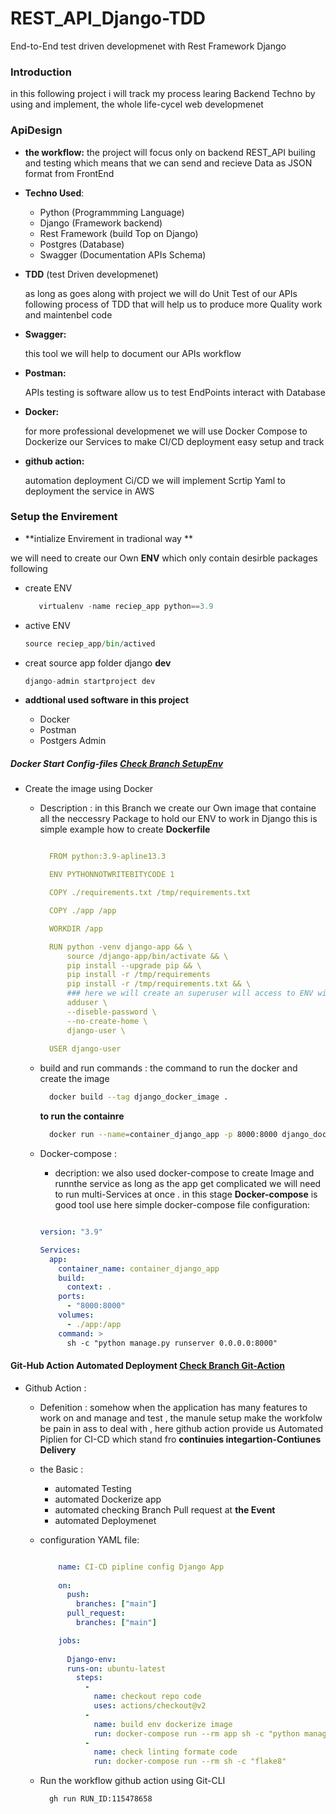 # REST_API_Django-TDD
End-to-End test driven developmenet with Rest Framework Django

### Introduction 
in this following project i will track my process learing Backend Techno by using and implement,
the whole life-cycel web developmenet

### ApiDesign

     
* **the workflow:** 
    the project will focus only on backend REST_API builing and testing
    which means that we can send and recieve Data as JSON format from FrontEnd
- **Techno Used**:

    - Python (Programmming Language)
    - Django (Framework backend)
    - Rest Framework (build Top on Django)
    - Postgres (Database)
    - Swagger (Documentation APIs Schema)
- **TDD** (test Driven developmenet)

  as long as goes along with project we will do Unit Test of our APIs following
  process of TDD that will help us to produce more Quality work and maintenbel code 

- **Swagger:**

   this tool we will help to document our APIs workflow

- **Postman:**

   APIs testing is software allow us to test EndPoints interact with Database

- **Docker:**

  for more professional developmenet we will use Docker Compose to Dockerize our Services 
  to make CI/CD deployment easy setup and track

- **github action:**

  automation deployment Ci/CD we will implement Scrtip Yaml to deployment the service in AWS
### Setup the Envirement 

- **intialize Envirement in tradional way **

we will need to create our Own **ENV** which only contain desirble packages following

  - create ENV

      ```python 
         virtualenv -name reciep_app python==3.9 
      ```
  - active ENV 
     
      ```python
      source reciep_app/bin/actived
      ```

  - creat source app folder django **dev**

      ```python 
      django-admin startproject dev
     ```
- **addtional used software in this project**

    - Docker 
    - Postman 
    - Postgers Admin 

##### Docker Start Config-files [Check Branch SetupEnv](https://github.com/deep-matter/REST_API_Django-TDD/tree/Git-Action)

- Create the image using Docker 
    
  - Description : in this Branch we create our Own image that containe all the neccessry Package to hold our ENV to work in Django this is simple example how to create **Dockerfile** 

    ```yaml

      FROM python:3.9-apline13.3 

      ENV PYTHONNOTWRITEBITYCODE 1 

      COPY ./requirements.txt /tmp/requirements.txt

      COPY ./app /app

      WORKDIR /app

      RUN python -venv django-app && \
          source /django-app/bin/activate && \
          pip install --upgrade pip && \
          pip install -r /tmp/requirements
          pip install -r /tmp/requirements.txt && \
          ### here we will create an superuser will access to ENV wihout creditioanls       
          adduser \
          --diseble-password \
          --no-create-home \
          django-user \
      
      USER django-user
    ```

  - build and run commands : the command to run the docker and create the image 

    ```sh
      docker build --tag django_docker_image . 
    ```
    **to run the containre** 

    ```sh 
      docker run --name=container_django_app -p 8000:8000 django_docker_image
    ```
  - Docker-compose :
      - decription: we also used docker-compose to create Image and runnthe service as long as the app get complicated we will need to run multi-Services at once . in this stage **Docker-compose** is good tool use here simple docker-compose file configuration: 

      ```yaml

      version: "3.9"

      Services:
        app:
          container_name: container_django_app
          build:
            context: .
          ports:
            - "8000:8000"
          volumes:
            - ./app:/app
          command: >
            sh -c "python manage.py runserver 0.0.0.0:8000"
      ```
#### Git-Hub Action Automated Deployment [Check Branch Git-Action](https://github.com/deep-matter/REST_API_Django-TDD/tree/setupEnv)

- Github Action :
    - Defenition : somehow when the application has many features to work on and manage and test , the manule setup make the workfolw be pain in ass to deal with , here github action provide us Automated Piplien for CI-CD which stand fro **continuies integartion-Contiunes Delivery**

    - the Basic :
      * automated Testing 
      * automated Dockerize app 
      * automated checking Branch Pull request at **the Event**
      * automated Deploymenet

    - configuration YAML file:

        ```yaml 

            name: CI-CD pipline config Django App 
            
            on:
              push:
                branches: ["main"]
              pull_request:
                branches: ["main"]

            jobs:
              
              Django-env:
              runs-on: ubuntu-latest
                steps:
                  -
                    name: checkout repo code
                    uses: actions/checkout@v2
                  - 
                    name: build env dockerize image
                    run: docker-compose run --rm app sh -c "python manage.py test"
                  - 
                    name: check linting formate code
                    run: docker-compose run --rm sh -c "flake8"
        ```

    - Run the workflow github action using Git-CLI 

        ```sh 
          gh run RUN_ID:115478658 
        ```
